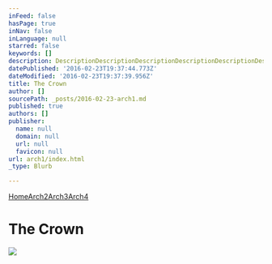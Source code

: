 ```yaml
---
inFeed: false
hasPage: true
inNav: false
inLanguage: null
starred: false
keywords: []
description: DescriptionDescriptionDescriptionDescriptionDescriptionDescriptionDescriptionDescriptionDescriptionDescription
datePublished: '2016-02-23T19:37:44.773Z'
dateModified: '2016-02-23T19:37:39.956Z'
title: The Crown
author: []
sourcePath: _posts/2016-02-23-arch1.md
published: true
authors: []
publisher:
  name: null
  domain: null
  url: null
  favicon: null
url: arch1/index.html
_type: Blurb

---
```

[Home][0][Arch2][1][Arch3][2][Arch4][3]

# The Crown
![](https://the-grid-user-content.s3-us-west-2.amazonaws.com/d2c7f58f-1592-4081-a517-c7fb8267c885.jpg)

[0]: https://thegrid.ai/praha/
[1]: https://thegrid.ai/praha/Arch2
[2]: https://thegrid.ai/praha/Arch3
[3]: https://thegrid.ai/praha/Arch4